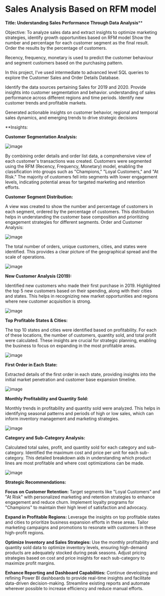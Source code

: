# Sales Analysis Based on RFM model 

**Title: Understanding Sales Performance Through Data Analysis****

Objective: 
To analyze sales data and extract insights to optimize marketing strategies, identify growth opportunities based on RFM model
Show the number and percentage for each customer segment as the final result. Order the results by the percentage of customers.

Recency, frequency, monetary is used to predict the customer behaviour and segment customers based on the purchasing pattern.

In this project, I've used intermediate to advanced level SQL queries to explore the Customer Sales and Order Details Database.

Identify the data sources pertaining Sales for 2019 and 2020.
Provide insights into customer segmentation and behavior.
understanding of sales performance across different regions and time periods.
Identify new customer trends and profitable markets.

Generated actionable insights on customer behavior, regional and temporal sales dynamics, and emerging trends to 
drive strategic decisions


**Insights:

**Customer Segmentation Analysis:**

![image](https://github.com/user-attachments/assets/d5b60bff-c2ae-4e2c-892e-7abbdb76b31b)

By combining order details and order list data, a comprehensive view of each customer's transactions was created.
Customers were segmented using the RFM (Recency, Frequency, Monetary) model, enabling the classification into groups such as "Champions," "Loyal Customers," and "At Risk."
The majority of customers fell into segments with lower engagement levels, indicating potential areas for targeted marketing and retention efforts.

**Customer Segment Distribution:**

A view was created to show the number and percentage of customers in each segment, ordered by the percentage of customers.
This distribution helps in understanding the customer base composition and prioritizing engagement strategies for different segments.
Order and Customer Analysis:

![image](https://github.com/user-attachments/assets/80e61db6-6036-4472-964b-4b8c4970c93a)

The total number of orders, unique customers, cities, and states were identified.
This provides a clear picture of the geographical spread and the scale of operations.

![image](https://github.com/user-attachments/assets/fd990ff5-0f34-4af4-8ee8-e6b67bdde9ed)

**New Customer Analysis (2019):**

Identified new customers who made their first purchase in 2019.
Highlighted the top 5 new customers based on their spending, along with their cities and states.
This helps in recognizing new market opportunities and regions where new customer acquisition is strong.

![image](https://github.com/user-attachments/assets/d7397dc3-c387-4a6b-ac23-8f69ee2b397d)

**Top Profitable States & Cities:**

The top 10 states and cities were identified based on profitability.
For each of these locations, the number of customers, quantity sold, and total profit were calculated.
These insights are crucial for strategic planning, enabling the business to focus on expanding in the most profitable areas.

![image](https://github.com/user-attachments/assets/7ab13dc9-7724-4e40-a65e-206b3a5d5dda)

**First Order in Each State:**

Extracted details of the first order in each state, providing insights into the initial market penetration and customer base expansion timeline.

![image](https://github.com/user-attachments/assets/d1beffab-d476-4e1b-85dd-ee119ac54df5)

**Monthly Profitability and Quantity Sold:**

Monthly trends in profitability and quantity sold were analyzed.
This helps in identifying seasonal patterns and periods of high or low sales, which can inform inventory management and marketing strategies.

![image](https://github.com/user-attachments/assets/bb1c6811-b793-4a17-9642-64691f67b6a4)

**Category and Sub-Category Analysis:**

Calculated total sales, profit, and quantity sold for each category and sub-category.
Identified the maximum cost and price per unit for each sub-category.
This detailed breakdown aids in understanding which product lines are most profitable and where cost optimizations can be made.

![image](https://github.com/user-attachments/assets/241281d8-da25-4042-90a4-ca27f590fd51)


**Strategic Recommendations:**

**Focus on Customer Retention:**
Target segments like "Loyal Customers" and "At Risk" with personalized marketing and retention strategies to enhance engagement and reduce churn.
Implement loyalty programs for "Champions" to maintain their high level of satisfaction and advocacy.

**Expand in Profitable Regions:**
Leverage the insights on top profitable states and cities to prioritize business expansion efforts in these areas.
Tailor marketing campaigns and promotions to resonate with customers in these high-profit regions.

**Optimize Inventory and Sales Strategies:**
Use the monthly profitability and quantity sold data to optimize inventory levels, ensuring high-demand products are adequately stocked during peak seasons.
Adjust pricing strategies based on cost and price insights for each sub-category to maximize profit margins.

**Enhance Reporting and Dashboard Capabilities:**
Continue developing and refining Power BI dashboards to provide real-time insights and facilitate data-driven decision-making.
Streamline existing reports and automate wherever possible to increase efficiency and reduce manual efforts.

